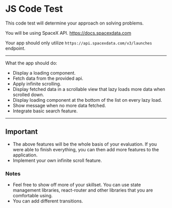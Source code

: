 # JS Code Test

This code test will determine your approach on solving problems.

You will be using SpaceX API. <https://docs.spacexdata.com>

Your app should only utilize `https://api.spacexdata.com/v3/launches` endpoint.

---

What the app should do:

- Display a loading component.
- Fetch data from the provided api.
- Apply infinite scrolling.
- Display fetched data in a scrollable view that lazy loads more data when scrolled down.
- Display loading component at the bottom of the list on every lazy load.
- Show message when no more data fetched.
- Integrate basic search feature.

---

## Important

- The above features will be the whole basis of your evaluation. If you were able to finish everything, you can then add more features to the application.
- Implement your own infinite scroll feature.

### Notes

- Feel free to show off more of your skillset. You can use state management libraries, react-router and other libraries that you are comfortable using.
- You can add different transitions.
